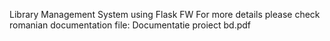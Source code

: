 Library Management System using Flask FW
For more details please check romanian documentation file: Documentatie proiect bd.pdf
